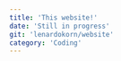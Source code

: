 ```yaml
---
title: 'This website!'
date: 'Still in progress'
git: 'lenardokorn/website'
category: 'Coding'
---
```

